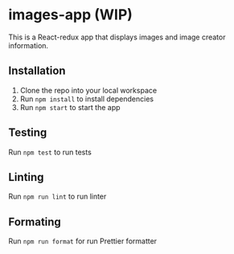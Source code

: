 # images-app (WIP)

This is a React-redux app that displays images and image creator information.

## Installation

1. Clone the repo into your local workspace
2. Run `npm install` to install dependencies
3. Run `npm start` to start the app

## Testing

Run `npm test` to run tests

## Linting

Run `npm run lint` to run linter

## Formating

Run `npm run format` for run Prettier formatter
